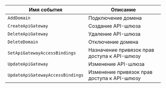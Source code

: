 Имя события | Описание
--- | ---
`AddDomain` | Подключение домена
`CreateApiGateway` | Создание API-шлюза
`DeleteApiGateway` | Удаление API-шлюза
`DeleteDomain` | Отключение домена
`SetApiGatewayAccessBindings` | Назначение привязок прав доступа к API-шлюзу
`UpdateApiGateway` | Изменение API-шлюза
`UpdateApiGatewayAccessBindings` | Изменение привязок прав доступа к API-шлюзу